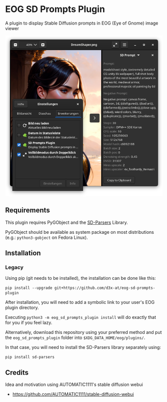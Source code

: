 # EOG SD Prompts Plugin
A plugin to display Stable Diffusion prompts in EOG (Eye of Gnome) image viewer 

![Screenshot](screenshot.png)

## Requirements
This plugin requires PyGObject and the [SD-Parsers](https://github.com/d3x-at/sd-parsers) Library. 

PyGObject should be available as system package on most distributions (e.g.: `python3-gobject` on Fedora Linux).

## Installation
### Legacy

Using pip (git needs to be installed), the installation can be done like this:

```
pip install --upgrade git+https://github.com/d3x-at/eog-sd-prompts-plugin
```

After installation, you will need to add a symbolic link to your user's EOG plugin directory.

Executing `python3 -m eog_sd_prompts_plugin install` will do exactly that for you if you feel lazy.

Alternatively, download this repository using your preferred method and put the `eog_sd_prompts_plugin` folder into `$XDG_DATA_HOME/eog/plugins/`.

In that case, you will need to install the SD-Parsers library separately using:
```
pip install sd-parsers
```

## Credits
Idea and motivation using AUTOMATIC1111's stable diffusion webui
- https://github.com/AUTOMATIC1111/stable-diffusion-webui